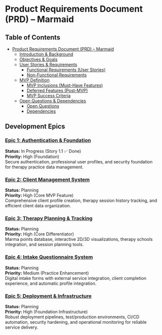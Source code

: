 # Product Requirements Document (PRD) – Marmaid

## Table of Contents

- [Product Requirements Document (PRD) – Marmaid](#table-of-contents)
  - [Introduction & Background](./introduction-background.md)
  - [Objectives & Goals](./objectives-goals.md)
  - [User Stories & Requirements](./user-stories-requirements.md)
    - [Functional Requirements (User Stories)](./user-stories-requirements.md#functional-requirements-user-stories)
    - [Non-Functional Requirements](./user-stories-requirements.md#non-functional-requirements)
  - [MVP Definition](./mvp-definition.md)
    - [MVP Inclusions (Must-Have Features)](./mvp-definition.md#mvp-inclusions-must-have-features)
    - [Deferred Features (Post-MVP)](./mvp-definition.md#deferred-features-post-mvp)
    - [MVP Success Criteria](./mvp-definition.md#mvp-success-criteria)
  - [Open Questions & Dependencies](./open-questions-dependencies.md)
    - [Open Questions](./open-questions-dependencies.md#open-questions)
    - [Dependencies](./open-questions-dependencies.md#dependencies)

## Development Epics

### [Epic 1: Authentication & Foundation](./epic-1-authentication-foundation.md)

**Status:** In Progress (Story 1.1 ✅ Done)  
**Priority:** High (Foundation)  
Secure authentication, professional user profiles, and security foundation for therapy practice data management.

### [Epic 2: Client Management System](./epic-2-client-management.md)

**Status:** Planning  
**Priority:** High (Core MVP Feature)  
Comprehensive client profile creation, therapy session history tracking, and efficient client data organization.

### [Epic 3: Therapy Planning & Tracking](./epic-3-therapy-planning-tracking.md)

**Status:** Planning  
**Priority:** High (Core Differentiator)  
Marma points database, interactive 2D/3D visualizations, therapy schools integration, and session planning tools.

### [Epic 4: Intake Questionnaire System](./epic-4-intake-questionnaire.md)

**Status:** Planning  
**Priority:** Medium (Practice Enhancement)  
Digital intake forms with external service integration, client completion experience, and automatic profile integration.

### [Epic 5: Deployment & Infrastructure](./epic-5-deployment-infrastructure.md)

**Status:** Planning  
**Priority:** High (Foundation Infrastructure)  
Robust deployment pipelines, test/production environments, CI/CD automation, security hardening, and operational monitoring for reliable service delivery.
